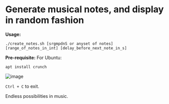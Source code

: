 # Generate musical notes, and display in random fashion

**Usage:**

`./create_notes.sh [srgmpdnS or anyset of notes] [range_of_notes_in_int] [delay_before_next_note_in_s]`

**Pre-requisite:**
For Ubuntu:

`apt install crunch`

![image](https://github.com/shrishail-talukar/music/assets/7954717/42281476-96fd-4b29-92c5-f73c885734f3)

`Ctrl + C` to exit.

Endless possibilities in music.
